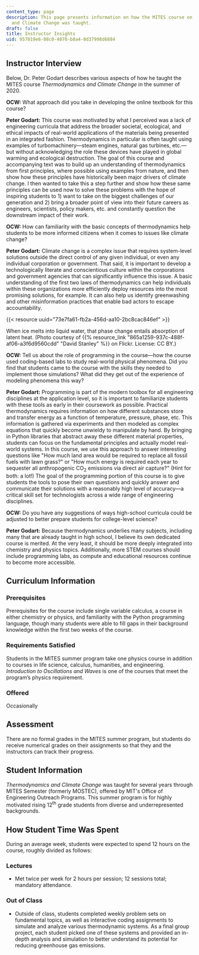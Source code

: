 ```yaml
---
content_type: page
description: This page presents information on how the MITES course on Thermodynamics
  and Climate Change was taught.
draft: false
title: Instructor Insights
uid: 957019e6-08c0-4070-b8a4-0d37998d6884
---
```

## Instructor Interview

Below, Dr. Peter Godart describes various aspects of how he taught the MITES course *Thermodynamics and Climate Change* in the summer of 2020.

**OCW:** What approach did you take in developing the online textbook for this course?

**Peter Godart:** This course was motivated by what I perceived was a lack of engineering curricula that address the broader societal, ecological, and ethical impacts of real-world applications of the materials being presented in an integrated fashion. Thermodynamics in particular is often taught using examples of turbomachinery—steam engines, natural gas turbines, etc.—but without acknowledging the role these devices have played in global warming and ecological destruction. The goal of this course and accompanying text was to build up an understanding of thermodynamics from first principles, where possible using examples from nature, and then show how these principles have historically been major drivers of climate change. I then wanted to take this a step further and show how these same principles can be used now to solve these problems with the hope of inspiring students to 1) want to take on the biggest challenges of our generation and 2) bring a broader point of view into their future careers as engineers, scientists, policy makers, etc. and constantly question the downstream impact of their work.

**OCW:** How can familiarity with the basic concepts of thermodynamics help students to be more informed citizens when it comes to issues like climate change?

**Peter Godart:** Climate change is a complex issue that requires system-level solutions outside the direct control of any given individual, or even any individual corporation or government. That said, it is important to develop a technologically literate and conscientious culture within the corporations and government agencies that can significantly influence this issue. A basic understanding of the first two laws of thermodynamics can help individuals within these organizations more efficiently deploy resources into the most promising solutions, for example. It can also help us identify greenwashing and other misinformation practices that enable bad actors to escape accountability.

{{< resource uuid="73e7fa61-fb2a-456d-aa10-2bc8cac846ef" >}}

When ice melts into liquid water, that phase change entails absorption of latent heat. (Photo courtesy of {{% resource_link "865a1259-937c-488f-af06-a3f6d9560cdd" "David Stanley" %}} on Flickr. License: CC BY.)

**OCW:** Tell us about the role of programming in the course—how the course used coding-based labs to study real-world physical phenomena. Did you find that students came to the course with the skills they needed to implement those simulations? What did they get out of the experience of modeling phenomena this way?

**Peter Godart:** Programming is part of the modern toolbox for all engineering disciplines at the application level, so it is important to familiarize students with these tools as early in their coursework as possible. Practical thermodynamics requires information on how different substances store and transfer energy as a function of temperature, pressure, phase, etc. This information is gathered via experiments and then modeled as complex equations that quickly become unwieldy to manipulate by hand. By bringing in Python libraries that abstract away these different material properties, students can focus on the fundamental principles and actually model real-world systems. In this course, we use this approach to answer interesting questions like "How much land area would be required to replace all fossil fuels with lawn grass?" or "How much energy is required each year to sequester all anthropogenic CO<sub>2</sub> emissions via direct air capture?" (Hint for both: a lot!) The goal of the programming portion of this course is to give students the tools to pose their own questions and quickly answer and communicate their solutions with a reasonably high level of accuracy—a critical skill set for technologists across a wide range of engineering disciplines.

**OCW:** Do you have any suggestions of ways high-school curricula could be adjusted to better prepare students for college-level science?

**Peter Godart:** Because thermodynamics underlies many subjects, including many that are already taught in high school, I believe its own dedicated course is merited. At the very least, it should be more deeply integrated into chemistry and physics topics. Additionally, more STEM courses should include programming labs, as compute and educational resources continue to become more accessible.

## **Curriculum Information**

### **Prerequisites**

Prerequisites for the course include single variable calculus, a course in either chemistry or physics, and familiarity with the Python programming language, though many students were able to fill gaps in their background knowledge within the first two weeks of the course.

### **Requirements Satisfied**

Students in the MITES summer program take one physics course in addition to courses in life science, calculus, humanities, and engineering. *Introduction to Oscillations and Waves* is one of the courses that meet the program’s physics requirement.

### **Offered**

Occasionally

## **Assessment**

There are no formal grades in the MITES summer program, but students do receive numerical grades on their assignments so that they and the instructors can track their progress. 

## **Student Information**

*Thermodynamics and Climate Change* was taught for several years through MITES Semester (formerly MOSTEC), offered by MIT's Office of Engineering Outreach Programs. This summer program is for highly motivated rising 12<sup>th</sup> grade students from diverse and underrepresented backgrounds. 

## **How Student Time Was Spent**

During an average week, students were expected to spend 12 hours on the course, roughly divided as follows:

### **Lectures**

- Met twice per week for 2 hours per session; 12 sessions total; mandatory attendance.

### **Out of Class**

- Outside of class, students completed weekly problem sets on fundamental topics, as well as interactive coding assignments to simulate and analyze various thermodynamic systems. As a final group project, each student picked one of these systems and provided an in-depth analysis and simulation to better understand its potential for reducing greenhouse gas emissions.